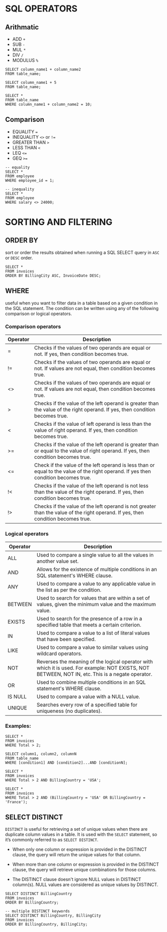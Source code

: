 # SQL OPERATORS

## Arithmatic

- ADD `+`
- SUB `-`
- MUL `*`
- DIV `/`
- MODULUS `%`

```
SELECT column_name1 + column_name2
FROM table_name;

SELECT column_name1 + 5
FROM table_name;

SELECT *
FROM table_name
WHERE column_name1 + column_name2 = 10;
```

## Comparison

- EQUALITY `=`
- INEQUALITY `<>` or `!=`
- GREATER THAN `>`
- LESS THAN `<`
- LEQ `<=`
- GEQ `>=`

```
-- equality
SELECT *
FROM employee
WHERE employee_id = 1;

-- inequality
SELECT *  
FROM employee 
WHERE salary <> 24000; 
```

# SORTING AND FILTERING

## ORDER BY
sort or order the results obtained when running a SQL SELECT query in `ASC` or `DESC` order.

```
SELECT * 
FROM invoices 
ORDER BY BillingCity ASC, InvoiceDate DESC;
```

## WHERE
useful when you want to filter data in a table based on a given condition in the SQL statement. The condition can be written using any of the following comparison or logical operators.
### Comparison operators
| Operator 	| Description 	|
|---	|---	|
| = 	| Checks if the values of two operands are equal or not. If yes, then condition becomes true. 	|
| != 	| Checks if the values of two operands are equal or not. If values are not equal, then condition becomes true. 	|
| <> 	| Checks if the values of two operands are equal or not. If values are not equal, then condition becomes true. 	|
| > 	| Checks if the value of the left operand is greater than the value of the right operand. If yes, then condition becomes true. 	|
| < 	| Checks if the value of left operand is less than the value of right operand. If yes, then condition becomes true. 	|
| >= 	| Checks if the value of the left operand is greater than or equal to the value of right operand. If yes, then condition becomes true. 	|
| <= 	| Check if the value of the left operand is less than or equal to the value of the right operand. If yes then condition becomes true. 	|
| !< 	| Checks if the value of the left operand is not less than the value of the right operand. If yes, then condition becomes true. 	|
| !> 	| Checks if the value of the left operand is not greater than the value of the right operand. If yes, then condition becomes true. 	|

### Logical operators
| Operator | Description |
|---|---|
| ALL | Used to compare a single value to all the values in another value set. |
| AND | Allows for the existence of multiple conditions in an SQL statement's WHERE clause. |
| ANY | Used to compare a value to any applicable value in the list as per the condition. |
| BETWEEN | Used to search for values that are within a set of values, given the minimum value and the maximum value. |
| EXISTS | Used to search for the presence of a row in a specified table that meets a certain criterion. |
| IN | Used to compare a value to a list of literal values that have been specified. |
| LIKE | Used to compare a value to similar values using wildcard operators. |
| NOT | Reverses the meaning of the logical operator with which it is used. For example: NOT EXISTS, NOT BETWEEN, NOT IN, etc. This is a negate operator. |
| OR | Used to combine multiple conditions in an SQL statement's WHERE clause. |
| IS NULL | Used to compare a value with a NULL value. |
| UNIQUE | Searches every row of a specified table for uniqueness (no duplicates). |


### Examples:
```
SELECT * 
FROM invoices 
WHERE Total > 2;

SELECT column1, column2, columnN  
FROM table_name 
WHERE [condition1] AND [condition2]...AND [conditionN];

SELECT * 
FROM invoices 
WHERE Total > 2 AND BillingCountry = 'USA';

SELECT *  
FROM invoices  
WHERE Total > 2 AND (BillingCountry = 'USA' OR BillingCountry = 'France');
```

## SELECT DISTINCT
`DISTINCT` is useful for retrieving a set of unique values when there are duplicate column values in a table. It is used with the `SELECT` statement, so it’s commonly referred to as `SELECT DISTINCT`.

- When only one column or expression is provided in the DISTINCT clause, the query will return the unique values for that column. 

- When more than one column or expression is provided in the DISTINCT clause, the query will retrieve unique combinations for those columns. 

- The DISTINCT clause doesn't ignore NULL values in DISTINCT column(s). NULL values are considered as unique values by DISTINCT. 

```
SELECT DISTINCT BillingCountry  
FROM invoices 
ORDER BY BillingCountry;

-- multiple DISTINCT keywords
SELECT DISTINCT BillingCountry, BillingCity   
FROM invoices 
ORDER BY BillingCountry, BillingCity;
```